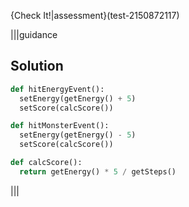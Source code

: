 
{Check It!|assessment}(test-2150872117)

|||guidance
## Solution

```python
def hitEnergyEvent():
  setEnergy(getEnergy() + 5)
  setScore(calcScore())

def hitMonsterEvent():
  setEnergy(getEnergy() - 5)
  setScore(calcScore())

def calcScore():
  return getEnergy() * 5 / getSteps()
```
|||
